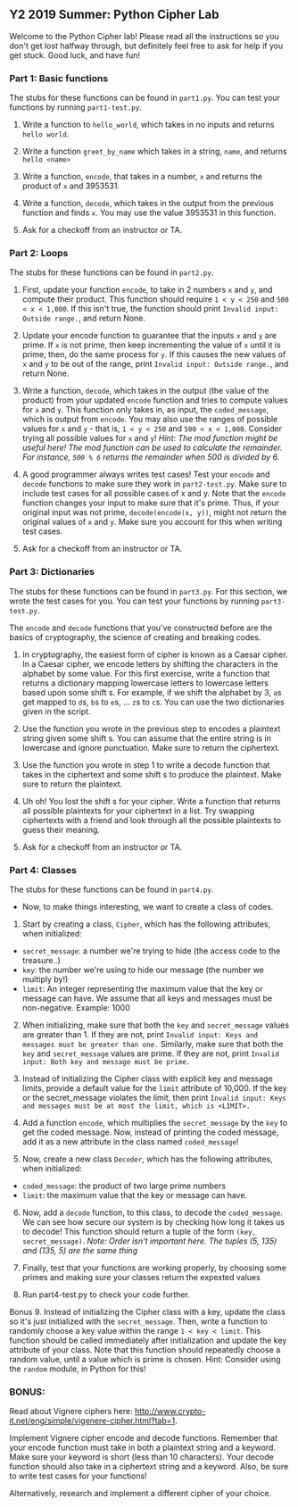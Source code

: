 ## Y2 2019 Summer: Python Cipher Lab

Welcome to the Python Cipher lab! Please read all the instructions so you don't
get lost halfway through, but definitely feel free to ask for help if you
get stuck. Good luck, and have fun!

### Part 1: Basic functions

The stubs for these functions can be found in `part1.py`. You can test your functions by running `part1-test.py`.

1. Write a function to `hello_world`, which takes in no inputs
and returns `hello world`. 

2. Write a function `greet_by_name` which takes in a string, `name`,
and returns `hello <name>`

3. Write a function, `encode`, that takes in a number, `x` and returns
the product of `x` and 3953531.

4. Write a function, `decode`, which takes in the output from the previous function and
finds `x`. You may use the value 3953531 in this function.

5. Ask for a checkoff from an instructor or TA.

### Part 2: Loops

The stubs for these functions can be found in `part2.py`.

1. First, update your function `encode`, to take in 2 numbers `x` and `y`, and compute their product.
This function should require `1 < y < 250` and `500 < x < 1,000`. If this isn't true, the function should print
`Invalid input: Outside range.`, and return None.

2. Update your encode function to guarantee that the inputs `x` and `y` are prime. If `x` is not prime,
then keep incrementing the value of `x` until it is prime; then, do the same process for `y`. If this
causes the new values of `x` and `y` to be out of the range, print `Invalid input: Outside range.`,
and return None.

3. Write a function, `decode`, which takes in the output (the value of the product)
from your updated `encode` function and tries to compute values for `x` and `y`.
This function only takes in, as input,
the `coded_message`, which is output from `encode`. You may also use the ranges of possible values for `x` and `y` - that is, `1 < y < 250` and `500 < x < 1,000`.
Consider trying all possible values for `x` and `y`!
*Hint: The mod function might be useful here! The mod function can be used to calculate the remainder.
For instance, `500 % 6` returns the remainder when 500 is divided by 6.*

4. A good programmer always writes test cases! Test your `encode` and `decode` functions to
make sure they work in `part2-test.py`. Make sure to include test cases for all possible cases of x and y. Note that the `encode` function changes your input to make sure that it's prime. Thus, if your original input was not prime, `decode(encode(x, y))`, might not return the original values of `x` and `y`. Make sure you account for this when writing test cases.

5. Ask for a checkoff from an instructor or TA.

### Part 3: Dictionaries

The stubs for these functions can be found in `part3.py`. For this section, we wrote the test cases for you. You can test your functions by running `part3-test.py`.

The `encode` and `decode` functions that you've constructed before are the basics of cryptography, the science
of creating and breaking codes.

1. In cryptography, the easiest form of cipher is known as a Caesar cipher. In a Caesar cipher, we encode letters by shifting the characters in the alphabet by some value. For this first exercise, write a function that returns a dictionary mapping lowercase letters to lowercase letters based upon some shift s. For example, if we shift the alphabet by 3, `a`s get mapped to `d`s, `b`s to `e`s, ... `z`s to `c`s. You can use the two dictionaries given in the script.

2. Use the function you wrote in the previous step to encodes a plaintext string given some shift s. You can assume that the entire string is in lowercase and ignore punctuation. Make sure to return the ciphertext.

3. Use the function you wrote in step 1 to write a decode function that takes in the ciphertext and some shift s to produce the plaintext. Make sure to return the plaintext.

4. Uh oh! You lost the shift s for your cipher. Write a function that returns all possible plaintexts for your ciphertext in a list. Try swapping ciphertexts with a friend and look through all the possible plaintexts to guess their meaning.

5. Ask for a checkoff from an instructor or TA.

### Part 4: Classes

The stubs for these functions can be found in `part4.py`.

- Now, to make things interesting, we want to create a class of codes.

1. Start by creating a class, `Cipher`, which has the following attributes, when
initialized:
- `secret_message`: a number we're trying to hide (the access code to the treasure..)
- `key`: the number we're using to hide our message (the number we multiply by!)
- `limit`: An integer representing the maximum value that the key or message can have. We assume
that all keys and messages must be non-negative.
Example: 1000

2. When initializing, make sure that both the `key` and `secret_message` values are greater than 1.
If they are not, print `Invalid input: Keys and messages must be greater than one.` Similarly, make sure that
both the `key` and `secret_message` values are prime. If they are not, print `Invalid input: Both key
and message must be prime.`

3. Instead of initializing the Cipher class with explicit key and message limits, provide a
default value for the `limit` attribute of 10,000. If the key or the secret_message violates the limit,
then print `Invalid input: Keys and messages must be at most the limit, which is <LIMIT>.`

4. Add a function `encode`, which multiplies the `secret_message` by the `key`
to get the coded message. Now, instead of printing the coded message,
add it as a new attribute in the class named `coded_message`!

5. Now, create a new class `Decoder`, which has the following attributes, when 
initialized:
- `coded_message`: the product of two large prime numbers
- `limit`: the maximum value that the key or message can have.

6. Now, add a `decode` function, to this class, to decode the `coded_message`. 
We can see how secure our system is by checking how long it takes us to decode! This function
should return a tuple of the form `(key, secret_message)`.
*Note: Order isn't important here. The tuples (5, 135) and (135, 5) are the same
thing*

7. Finally, test that your functions are working properly, by choosing some primes and making sure your classes return the expexted values

8. Run part4-test.py to check your code further.

Bonus 9. Instead of initializing the Cipher class with a key, update the class
so it's just initialized with the `secret_message`. Then, write a function to randomly choose a
key value within the range `1 < key < limit`. This function should be called immediately after initialization and update the key attribute of your class. Note that this function should repeatedly choose a random value, until a value
which is prime is chosen.
Hint: Consider using the `random` module, in Python for this!

### BONUS:

Read about Vignere ciphers here: http://www.crypto-it.net/eng/simple/vigenere-cipher.html?tab=1.

Implement Vignere cipher encode and decode functions. Remember that your encode function must take in both a plaintext string and a keyword. Make sure your keyword is short (less than 10 characters). Your decode function should also take in a ciphertext string and a keyword. Also, be sure to write test cases for your functions!

Alternatively, research and implement a different cipher of your choice.
